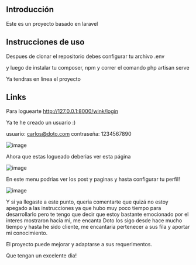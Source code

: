 ## Introducción

Este es un proyecto basado en laravel

## Instrucciones de uso

Despues de clonar el repositorio debes configurar tu archivo .env

y luego de instalar tu composer, npm y correr el comando php artisan serve

Ya tendras en linea el proyecto

## Links


Para loguearte
http://127.0.0.1:8000/wink/login

Ya te he creado un usuario :) 

usuario: carlos@doto.com
contraseña: 1234567890


![image](https://github.com/AlexisTech41/Doto-Blog/assets/115680147/367bffb0-e4ec-43aa-9a58-1054b1dd1abc)



Ahora que estas logueado deberias ver esta página


![image](https://github.com/AlexisTech41/Doto-Blog/assets/115680147/14c1a322-de57-450a-96da-497d94de5077)



En este menu podrias ver los post y paginas y hasta configurar tu perfil!

![image](https://github.com/AlexisTech41/Doto-Blog/assets/115680147/6db97a23-d693-4509-bbe3-c3a502b11a5f)



Y si ya llegaste a este punto, queria comentarte que quizá no estoy apegado a las instrucciones ya que hubo muy poco tiempo para desarrollarlo pero te tengo que decir que estoy bastante emocionado por el interes
mostraron hacia mi, me encanta Doto los sigo desde hace mucho tiempo y hasta he sido cliente, me encantaria pertenecer a sus fila y aportar mi conocimiento.

El proyecto puede mejorar y adaptarse a sus requerimentos.

Que tengan un excelente dia!





